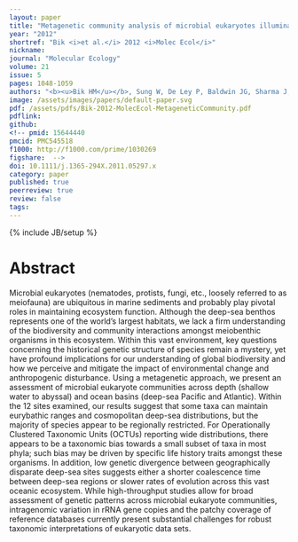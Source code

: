 ```yaml
---
layout: paper
title: "Metagenetic community analysis of microbial eukaryotes illuminates biogeographic patterns in deep‐sea and shallow water sediments"
year: "2012"
shortref: "Bik <i>et al.</i> 2012 <i>Molec Ecol</i>"
nickname: 
journal: "Molecular Ecology"
volume: 21
issue: 5
pages: 1048-1059
authors: "<b><u>Bik HM</u></b>, Sung W, De Ley P, Baldwin JG, Sharma J, Rocha-Olivares A, Thomas WK"
image: /assets/images/papers/default-paper.svg
pdf: /assets/pdfs/Bik-2012-MolecEcol-MetageneticCommunity.pdf
pdflink:
github: 
<!-- pmid: 15644440
pmcid: PMC545518
f1000: http://f1000.com/prime/1030269
figshare:  -->
doi: 10.1111/j.1365-294X.2011.05297.x
category: paper
published: true
peerreview: true
review: false
tags: 
---
```

{% include JB/setup %}

# Abstract

Microbial eukaryotes (nematodes, protists, fungi, etc., loosely referred to as meiofauna) are ubiquitous in marine sediments and probably play pivotal roles in maintaining ecosystem function. Although the deep-sea benthos represents one of the world’s largest habitats, we lack a firm understanding of the biodiversity and community interactions amongst meiobenthic organisms in this ecosystem. Within this vast environment, key questions concerning the historical genetic structure of species remain a mystery, yet have profound implications for our understanding of global biodiversity and how we perceive and mitigate the impact of environmental change and anthropogenic disturbance. Using a metagenetic approach, we present an assessment of microbial eukaryote communities across depth (shallow water to abyssal) and ocean basins (deep-sea Pacific and Atlantic). Within the 12 sites examined, our results suggest that some taxa can maintain eurybathic ranges and cosmopolitan deep-sea distributions, but the majority of species appear to be regionally restricted. For Operationally Clustered Taxonomic Units (OCTUs) reporting wide distributions, there appears to be a taxonomic bias towards a small subset of taxa in most phyla; such bias may be driven by specific life history traits amongst these organisms. In addition, low genetic divergence between geographically disparate deep-sea sites suggests either a shorter coalescence time between deep-sea regions or slower rates of evolution across this vast oceanic ecosystem. While high-throughput studies allow for broad assessment of genetic patterns across microbial eukaryote communities, intragenomic variation in rRNA gene copies and the patchy coverage of reference databases currently present substantial challenges for robust taxonomic interpretations of eukaryotic data sets.

